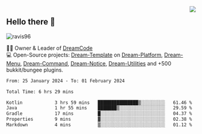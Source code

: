 <img align='right' src="https://github-readme-stats.vercel.app/api?username=Ravis96&show_icons=true">

## Hello there 👋
<p align="left"> <img src="https://komarev.com/ghpvc/?username=ravis96&label=Profile%20views&color=0e75b6&style=flat" alt="ravis96" /> </p>

👨‍💻 Owner & Leader of [DreamCode](https://github.com/DreamPoland) <br>
💻 Open-Source projects: [Dream-Template](https://github.com/DreamPoland/dream-template) on [Dream-Platform](https://github.com/DreamPoland/dream-platform), [Dream-Menu](https://github.com/DreamPoland/dream-menu), [Dream-Command](https://github.com/DreamPoland/dream-command), [Dream-Notice](https://github.com/DreamPoland/dream-notice), [Dream-Utilities](https://github.com/DreamPoland/dream-utilities) and +500 bukkit/bungee plugins.

<!--START_SECTION:waka-->

```txt
From: 25 January 2024 - To: 01 February 2024

Total Time: 6 hrs 29 mins

Kotlin            3 hrs 59 mins   ███████████████▒░░░░░░░░░   61.46 %
Java              1 hr 55 mins    ███████▒░░░░░░░░░░░░░░░░░   29.59 %
Gradle            17 mins         █░░░░░░░░░░░░░░░░░░░░░░░░   04.37 %
Properties        9 mins          ▓░░░░░░░░░░░░░░░░░░░░░░░░   02.38 %
Markdown          4 mins          ▒░░░░░░░░░░░░░░░░░░░░░░░░   01.12 %
```

<!--END_SECTION:waka-->
